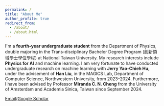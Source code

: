 ```yaml
---
permalink: /
title: "About Me"
author_profile: true
redirect_from: 
  - /about/
  - /about.html
---
```


I'm a **fourth-year undergraduate student** from the Department of Physics, double majoring in the Trans-disciplinary Bachelor Degree Program (創新領域學士學位學程) at National Taiwan University. My research interests include **Physics for AI** and machine learning.
I am very fortunate to have conducted undergraduate research on machine learning with **Jerry Yao-Chieh Hu**, under the advisement of **Han Liu**, in the MAGICS Lab, Department of Computer Science, Northwestern University, from 2023–2024. Furthermore, I have been advised by Professor **Miranda C. N. Cheng** from the University of Amsterdam and Academia Sinica, Taiwan since September 2024.

[Email](b10502058@ntu.edu.tw)/[Google Scholar](https://scholar.google.com.tw/citations?user=rXbijt8AAAAJ&hl=zh-TW) 

